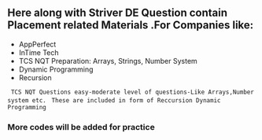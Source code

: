 ## Here along with Striver DE Question contain Placement related Materials .For Companies like:
* AppPerfect
* InTime Tech
* TCS NQT Preparation: Arrays, Strings, Number System
* Dynamic Programming
* Recursion

` TCS NQT Questions easy-moderate level of questions-Like Arrays,Number system etc.`
` These are included in form of Reccursion Dynamic Programming`

### More codes will be added for practice 